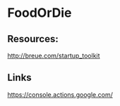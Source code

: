 # FoodOrDie

## Resources:
http://breue.com/startup_toolkit

## Links
https://console.actions.google.com/
